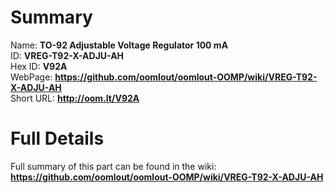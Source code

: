 
Summary
=================
  
Name: __TO-92 Adjustable Voltage Regulator 100 mA__    
ID: __VREG-T92-X-ADJU-AH__   
Hex ID: __V92A__   
WebPage: __https://github.com/oomlout/oomlout-OOMP/wiki/VREG-T92-X-ADJU-AH__   
Short URL: __http://oom.lt/V92A__   

Full Details
==========================
Full summary of this part can be found in the wiki:   
__https://github.com/oomlout/oomlout-OOMP/wiki/VREG-T92-X-ADJU-AH__    

